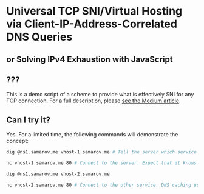# Universal TCP SNI/Virtual Hosting via Client-IP-Address-Correlated DNS Queries
## or Solving IPv4 Exhaustion with JavaScript

## ???
This is a demo script of a scheme to provide what is effectively SNI for any TCP connection. For a full description, please [see the Medium article](https://medium.com/@seansamarov/solving-ipv4-exhaustion-with-javascript-3846600ae64b "Solving IPv4 Exhaustion with JavaScript").

## Can I try it?
Yes. For a limited time, the following commands will demonstrate the concept:

```bash
dig @ns1.samarov.me vhost-1.samarov.me # Tell the server which service we're looking for. This is done explicitly here, but obviously the DNS query would be done implicitly in the following lines.

nc vhost-1.samarov.me 80 # Connect to the server. Expect that it knows we're looking for vhost-1 and that it'll return "This is upstream 1, vhost-1.samarov.me"

dig @ns1.samarov.me vhost-2.samarov.me 

nc vhost-2.samarov.me 80 # Connect to the other service. DNS caching usually breaks this, but if it were to work properly, it would return "This is upstream 2, vhost-2.samarov.me".
```